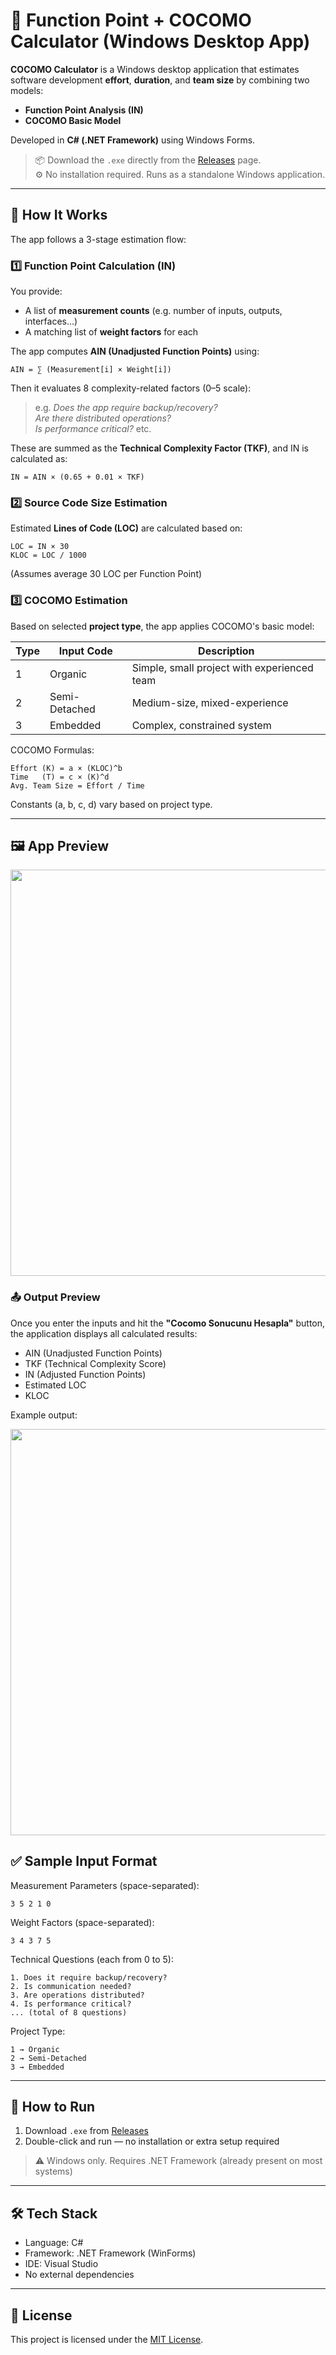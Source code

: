 # 🧮 Function Point + COCOMO Calculator (Windows Desktop App)

**COCOMO Calculator** is a Windows desktop application that estimates software development **effort**, **duration**, and **team size** by combining two models:

- **Function Point Analysis (IN)**
- **COCOMO Basic Model**

Developed in **C# (.NET Framework)** using Windows Forms.

> 📦 Download the `.exe` directly from the [Releases](https://github.com/furkangenca/cocomo-calculator-desktop/releases) page.  
> ⚙️ No installation required. Runs as a standalone Windows application.



---

## 🧠 How It Works

The app follows a 3-stage estimation flow:

### 1️⃣ Function Point Calculation (IN)

You provide:
- A list of **measurement counts** (e.g. number of inputs, outputs, interfaces…)
- A matching list of **weight factors** for each

The app computes **AIN (Unadjusted Function Points)** using:

```
AIN = ∑ (Measurement[i] × Weight[i])
```

Then it evaluates 8 complexity-related factors (0–5 scale):

> e.g. *Does the app require backup/recovery?*  
> *Are there distributed operations?*  
> *Is performance critical?* etc.

These are summed as the **Technical Complexity Factor (TKF)**, and IN is calculated as:

```
IN = AIN × (0.65 + 0.01 × TKF)
```

### 2️⃣ Source Code Size Estimation

Estimated **Lines of Code (LOC)** are calculated based on:

```
LOC = IN × 30  
KLOC = LOC / 1000
```

(Assumes average 30 LOC per Function Point)

### 3️⃣ COCOMO Estimation

Based on selected **project type**, the app applies COCOMO's basic model:

| Type | Input Code | Description        |
|------|------------|--------------------|
| 1    | Organic     | Simple, small project with experienced team |
| 2    | Semi-Detached | Medium-size, mixed-experience |
| 3    | Embedded    | Complex, constrained system |

COCOMO Formulas:

```
Effort (K) = a × (KLOC)^b  
Time   (T) = c × (K)^d  
Avg. Team Size = Effort / Time
```

Constants (a, b, c, d) vary based on project type.

---

## 🖼️ App Preview

<p align="center">
  <img src="https://github.com/furkangenca/CocomoCalculator/assets/148720624/9ffee935-32da-415d-ac8e-050c75875180" width="650">
</p>


### 📤 Output Preview

Once you enter the inputs and hit the **"Cocomo Sonucunu Hesapla"** button, the application displays all calculated results:

- AIN (Unadjusted Function Points)
- TKF (Technical Complexity Score)
- IN (Adjusted Function Points)
- Estimated LOC
- KLOC

Example output:

<p align="center">
  <img src="https://github.com/user-attachments/assets/e3084514-10d5-407a-a0a3-c82c7fb9f39d" width="650">
</p>

## ✅ Sample Input Format

Measurement Parameters (space-separated):  
```
3 5 2 1 0
```

Weight Factors (space-separated):  
```
3 4 3 7 5
```

Technical Questions (each from 0 to 5):  
```
1. Does it require backup/recovery?  
2. Is communication needed?  
3. Are operations distributed?  
4. Is performance critical?  
... (total of 8 questions)
```

Project Type:  
```
1 → Organic  
2 → Semi-Detached  
3 → Embedded
```

---

## 🚀 How to Run

1. Download `.exe` from [Releases](https://github.com/furkangenca/cocomo-calculator-desktop/releases)
2. Double-click and run — no installation or extra setup required

> ⚠️ Windows only. Requires .NET Framework (already present on most systems)

---

## 🛠️ Tech Stack

- Language: C#
- Framework: .NET Framework (WinForms)
- IDE: Visual Studio
- No external dependencies

---

## 📄 License

This project is licensed under the [MIT License](LICENSE).
